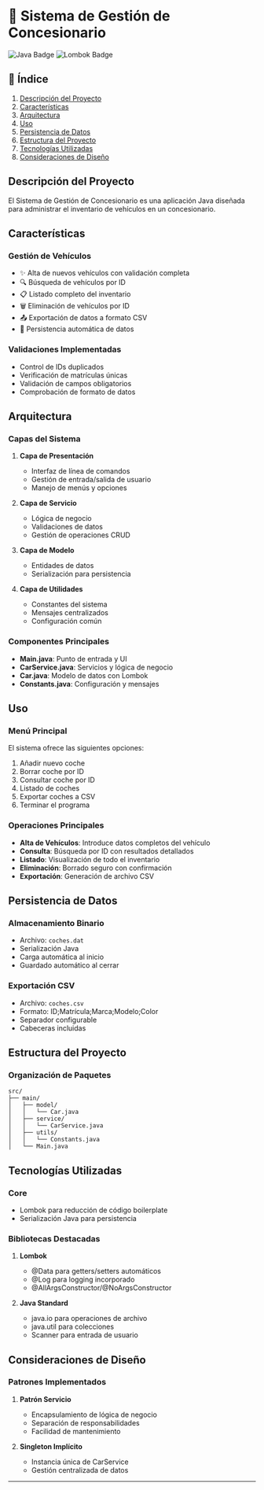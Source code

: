 # 🚗 Sistema de Gestión de Concesionario

![Java Badge](https://img.shields.io/badge/Java-ED8B00?style=for-the-badge&logo=openjdk&logoColor=white)
![Lombok Badge](https://img.shields.io/badge/Lombok-FF0000?style=for-the-badge&logo=lombok&logoColor=white)

## 📑 Índice
1. [Descripción del Proyecto](#descripción-del-proyecto)
2. [Características](#características)
3. [Arquitectura](#arquitectura)
4. [Uso](#uso)
5. [Persistencia de Datos](#persistencia-de-datos)
6. [Estructura del Proyecto](#estructura-del-proyecto)
7. [Tecnologías Utilizadas](#tecnologías-utilizadas)
8. [Consideraciones de Diseño](#consideraciones-de-diseño)

## Descripción del Proyecto
El Sistema de Gestión de Concesionario es una aplicación Java diseñada para administrar el inventario de vehículos en un concesionario.

## Características

### Gestión de Vehículos
- ✨ Alta de nuevos vehículos con validación completa
- 🔍 Búsqueda de vehículos por ID
- 📋 Listado completo del inventario
- 🗑️ Eliminación de vehículos por ID
- 📤 Exportación de datos a formato CSV
- 💾 Persistencia automática de datos

### Validaciones Implementadas
- Control de IDs duplicados
- Verificación de matrículas únicas
- Validación de campos obligatorios
- Comprobación de formato de datos

## Arquitectura

### Capas del Sistema
1. **Capa de Presentación**
    - Interfaz de línea de comandos
    - Gestión de entrada/salida de usuario
    - Manejo de menús y opciones

2. **Capa de Servicio**
    - Lógica de negocio
    - Validaciones de datos
    - Gestión de operaciones CRUD

3. **Capa de Modelo**
    - Entidades de datos
    - Serialización para persistencia

4. **Capa de Utilidades**
    - Constantes del sistema
    - Mensajes centralizados
    - Configuración común

### Componentes Principales
- **Main.java**: Punto de entrada y UI
- **CarService.java**: Servicios y lógica de negocio
- **Car.java**: Modelo de datos con Lombok
- **Constants.java**: Configuración y mensajes


## Uso

### Menú Principal
El sistema ofrece las siguientes opciones:
1. Añadir nuevo coche
2. Borrar coche por ID
3. Consultar coche por ID
4. Listado de coches
5. Exportar coches a CSV
6. Terminar el programa

### Operaciones Principales
- **Alta de Vehículos**: Introduce datos completos del vehículo
- **Consulta**: Búsqueda por ID con resultados detallados
- **Listado**: Visualización de todo el inventario
- **Eliminación**: Borrado seguro con confirmación
- **Exportación**: Generación de archivo CSV

## Persistencia de Datos

### Almacenamiento Binario
- Archivo: `coches.dat`
- Serialización Java
- Carga automática al inicio
- Guardado automático al cerrar

### Exportación CSV
- Archivo: `coches.csv`
- Formato: ID;Matrícula;Marca;Modelo;Color
- Separador configurable
- Cabeceras incluidas

## Estructura del Proyecto

### Organización de Paquetes
```
src/
├── main/
│   ├── model/
│   │   └── Car.java
│   ├── service/
│   │   └── CarService.java
│   ├── utils/
│   │   └── Constants.java
│   └── Main.java
```

## Tecnologías Utilizadas

### Core
- Lombok para reducción de código boilerplate
- Serialización Java para persistencia

### Bibliotecas Destacadas
1. **Lombok**
    - @Data para getters/setters automáticos
    - @Log para logging incorporado
    - @AllArgsConstructor/@NoArgsConstructor

2. **Java Standard**
    - java.io para operaciones de archivo
    - java.util para colecciones
    - Scanner para entrada de usuario

## Consideraciones de Diseño

### Patrones Implementados
1. **Patrón Servicio**
    - Encapsulamiento de lógica de negocio
    - Separación de responsabilidades
    - Facilidad de mantenimiento

2. **Singleton Implícito**
    - Instancia única de CarService
    - Gestión centralizada de datos

---